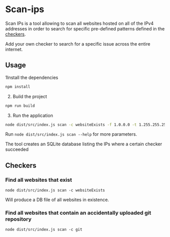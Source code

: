 # Scan-ips

Scan IPs is a tool allowing to scan all websites hosted on all of the IPv4 addresses
in order to search for specific pre-defined patterns defined in the [checkers](./src/checkers).

Add your own checker to search for a specific issue across the entire internet.

## Usage

1Install the dependencies

```bash
npm install
```

2. Build the project

```bash
npm run build
```

3. Run the application

```bash
node dist/src/index.js scan -c websiteExists -f 1.0.0.0 -t 1.255.255.255
```

Run `node dist/src/index.js scan --help` for more parameters.

The tool creates an SQLite database listing the IPs where a certain checker succeeded

## Checkers

### Find all websites that exist

```shell
node dist/src/index.js scan -c websiteExists
```

Will produce a DB file of all websites in existence.

### Find all websites that contain an accidentally uploaded git repository

```shell
node dist/src/index.js scan -c git
```

